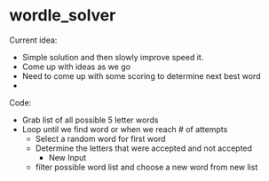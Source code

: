 # wordle_solver

Current idea:
- Simple solution and then slowly improve speed it.
- Come up with ideas as we go
- Need to come up with some scoring to determine next best word
- 

Code: 
- Grab list of all possible 5 letter words
- Loop until we find word or when we reach # of attempts
    - Select a random word for first word
    - Determine the letters that were accepted and not accepted
        - New Input
    - filter possible word list and choose a new word from new list